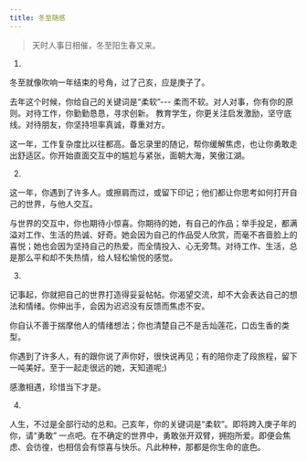 ```yaml
---
title: 冬至随感
---
```


> 天时人事日相催，冬至阳生春又来。


1.

冬至就像吹响一年结束的号角，过了己亥，应是庚子了。

去年这个时候，你给自己的关键词是“柔软”--- 柔而不软。对人对事，你有你的原则。对待工作，你勤勤恳恳，寻求创新。
教育学生，你更关注启发激励，坚守底线。对待朋友，你坚持坦率真诚，尊重对方。

这一年，工作复杂度比以往都高。备忘录里的随记，帮你缓解焦虑，也让你勇敢走出舒适区。你开始直面交互中的尴尬与紧张，面朝大海，笑傲江湖。


2.

这一年，你遇到了许多人。或擦肩而过，或留下印记；他们都让你思考如何打开自己的世界，与他人交互。

与世界的交互中，你也期待小惊喜。你期待的她，有自己的作品；举手投足，都满溢对工作、生活的热诚、好奇。她会因为自己的作品受人欣赏，而毫不吝啬脸上的喜悦；她也会因为坚持自己的热爱，而全情投入、心无旁骛。对待工作、生活，总是那么平和却不失热情，给人轻松愉悦的感觉。

3.

记事起，你就把自己的世界打造得妥妥帖帖。你渴望交流，却不大会表达自己的想法和情绪。你伸出手，会因为迟迟没有反馈而焦虑不安。

你自认不善于揣摩他人的情绪想法；你也清楚自己不是舌灿莲花，口齿生香的类型。

你遇到了许多人，有的跟你说了声你好，很快说再见；有的陪你走了段旅程，留下一吨美好。至于一起走很远的她，天知道呢;) 

感激相遇，珍惜当下才是。

4.

人生，不过是全部行动的总和。己亥年，你的关键词是“柔软”。即将跨入庚子年的你，请“勇敢” 一点吧。在不确定的世界中，勇敢张开双臂，拥抱所爱。即便会焦虑、会彷徨，也相信会有惊喜与快乐。凡此种种，那都是你生命的底色。

